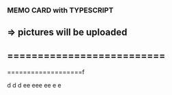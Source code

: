 ### MEMO CARD with TYPESCRIPT
=> pictures will be uploaded
--------------------------
==========================
-
===================f

d
d
d
ee
eee
ee
e
e
